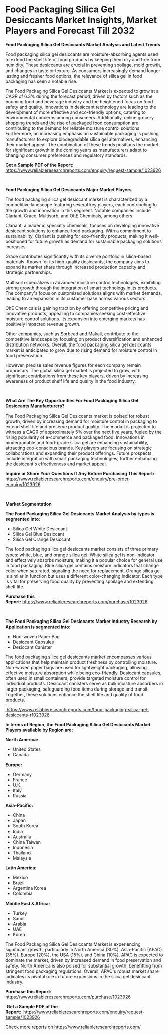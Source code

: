 <p><h1>Food Packaging Silica Gel Desiccants Market Insights, Market Players and Forecast Till 2032</h1></p><p><strong>Food Packaging Silica Gel Desiccants Market Analysis and Latest Trends</strong></p>
<p><p>Food packaging silica gel desiccants are moisture-absorbing agents used to extend the shelf life of food products by keeping them dry and free from humidity. These desiccants are crucial in preventing spoilage, mold growth, and changes in taste or texture. As consumers increasingly demand longer-lasting and fresher food options, the relevance of silica gel in food packaging has seen a notable rise.</p><p>The Food Packaging Silica Gel Desiccants Market is expected to grow at a CAGR of 6.3% during the forecast period, driven by factors such as the booming food and beverage industry and the heightened focus on food safety and quality. Innovations in desiccant technology are leading to the development of more effective and eco-friendly options, catering to environmental concerns among consumers. Additionally, online grocery shopping trends and the rise of packaged food consumption are contributing to the demand for reliable moisture control solutions. Furthermore, an increasing emphasis on sustainable packaging is pushing manufacturers to explore biodegradable silica gel alternatives, enhancing their market appeal. The combination of these trends positions the market for significant growth in the coming years as manufacturers adapt to changing consumer preferences and regulatory standards.</p></p>
<p><strong>Get a Sample PDF of the Report:&nbsp;</strong> <a href="https://www.reliableresearchreports.com/enquiry/request-sample/1023926?utm_campaign=2275&utm_medium=2&utm_source=Github&utm_content=ia&utm_term=07032025&utm_id=food-packaging-silica-gel-desiccants">https://www.reliableresearchreports.com/enquiry/request-sample/1023926</a></p>
<p>&nbsp;</p>
<p><strong>Food Packaging Silica Gel Desiccants Major Market Players</strong></p>
<p><p>The food packaging silica gel desiccant market is characterized by a competitive landscape featuring several key players, each contributing to the growth and innovation in this segment. Notable companies include Clariant, Grace, Multisorb, and OhE Chemicals, among others.</p><p>Clariant, a leader in specialty chemicals, focuses on developing innovative desiccant solutions to enhance food packaging. With a commitment to sustainability, Clariant is pushing for eco-friendly products, making it well-positioned for future growth as demand for sustainable packaging solutions increases. </p><p>Grace contributes significantly with its diverse portfolio in silica-based materials. Known for its high-quality desiccants, the company aims to expand its market share through increased production capacity and strategic partnerships.</p><p>Multisorb specializes in advanced moisture control technologies, exhibiting strong growth through the integration of smart technology in its products. The company's focus on customized solutions aligns with market demands, leading to an expansion in its customer base across various sectors.</p><p>OhE Chemicals is gaining traction by offering competitive pricing and innovative products, appealing to companies seeking cost-effective moisture control solutions. Its expansion into emerging markets has positively impacted revenue growth.</p><p>Other companies, such as Sorbead and Makall, contribute to the competitive landscape by focusing on product diversification and enhanced distribution networks. Overall, the food packaging silica gel desiccants market is anticipated to grow due to rising demand for moisture control in food preservation.</p><p>However, precise sales revenue figures for each company remain proprietary. The global silica gel market is projected to grow, with significant contributions from these key players, driven by increasing awareness of product shelf life and quality in the food industry.</p></p>
<p>&nbsp;</p>
<p><strong>What Are The Key Opportunities For Food Packaging Silica Gel Desiccants Manufacturers?</strong></p>
<p><p>The Food Packaging Silica Gel Desiccants market is poised for robust growth, driven by increasing demand for moisture control in packaging to extend shelf life and preserve product quality. The market is projected to witness a CAGR of approximately 5% over the next five years, fueled by the rising popularity of e-commerce and packaged food. Innovations in biodegradable and food-grade silica gel are enhancing sustainability, attracting eco-conscious brands. Key players are focusing on strategic collaborations and expanding their product offerings. Future prospects include integration with smart packaging technologies, further enhancing the desiccant's effectiveness and market appeal.</p></p>
<p><strong>Inquire or Share Your Questions If Any Before Purchasing This Report:</strong> <a href="https://www.reliableresearchreports.com/enquiry/pre-order-enquiry/1023926?utm_campaign=2275&utm_medium=2&utm_source=Github&utm_content=ia&utm_term=07032025&utm_id=food-packaging-silica-gel-desiccants">https://www.reliableresearchreports.com/enquiry/pre-order-enquiry/1023926</a></p>
<p>&nbsp;</p>
<p><strong>Market Segmentation</strong></p>
<p><strong>The Food Packaging Silica Gel Desiccants Market Analysis by types is segmented into:</strong></p>
<p><ul><li>Silica Gel White Desiccant</li><li>Silica Gel Blue Desiccant</li><li>Silica Gel Orange Desiccant</li></ul></p>
<p><p>The food packaging silica gel desiccants market consists of three primary types: white, blue, and orange silica gel. White silica gel is non-indicator and effectively absorbs moisture, making it a popular choice for general use in food packaging. Blue silica gel contains moisture indicators that change color when saturated, signaling the need for replacement. Orange silica gel is similar in function but uses a different color-changing indicator. Each type is vital for preserving food quality by preventing spoilage and extending shelf life.</p></p>
<p><strong>Purchase this Report:&nbsp;</strong><a href="https://www.reliableresearchreports.com/purchase/1023926?utm_campaign=2275&utm_medium=2&utm_source=Github&utm_content=ia&utm_term=07032025&utm_id=food-packaging-silica-gel-desiccants">https://www.reliableresearchreports.com/purchase/1023926</a></p>
<p>&nbsp;</p>
<p><strong>The Food Packaging Silica Gel Desiccants Market Industry Research by Application is segmented into:</strong></p>
<p><ul><li>Non-woven Paper Bag</li><li>Desiccant Capsules</li><li>Desiccant Canister</li></ul></p>
<p><p>The food packaging silica gel desiccants market encompasses various applications that help maintain product freshness by controlling moisture. Non-woven paper bags are used for lightweight packaging, allowing effective moisture absorption while being eco-friendly. Desiccant capsules, often used in small containers, provide targeted moisture control for individual products. Desiccant canisters serve as bulk moisture absorbers in larger packaging, safeguarding food items during storage and transit. Together, these solutions enhance the shelf life and quality of food products.</p></p>
<p><a href="https://www.reliableresearchreports.com/food-packaging-silica-gel-desiccants-r1023926?utm_campaign=2275&utm_medium=2&utm_source=Github&utm_content=ia&utm_term=07032025&utm_id=food-packaging-silica-gel-desiccants">&nbsp;https://www.reliableresearchreports.com/food-packaging-silica-gel-desiccants-r1023926</a></p>
<p><strong>In terms of Region, the Food Packaging Silica Gel Desiccants Market Players available by Region are:</strong></p>
<p>
    <p> <strong> North America: </strong>
        <ul>
            <li>United States</li>
            <li>Canada</li>
        </ul>
        </p> 
    <p> <strong> Europe: </strong>
        <ul>
            <li>Germany</li>
            <li>France</li>
            <li>U.K.</li>
            <li>Italy</li>
            <li>Russia</li>
        </ul>
        </p> 
    <p> <strong> Asia-Pacific: </strong>
        <ul>
            <li>China</li>
            <li>Japan</li>
            <li>South Korea</li>
            <li>India</li>
            <li>Australia</li>
            <li>China Taiwan</li>
            <li>Indonesia</li>
            <li>Thailand</li>
            <li>Malaysia</li>
        </ul>
        </p> 
    <p> <strong> Latin America: </strong>
        <ul>
            <li>Mexico</li>
            <li>Brazil</li>
            <li>Argentina Korea</li>
            <li>Colombia</li>
        </ul>
        </p> 
    <p> <strong> Middle East & Africa: </strong>
        <ul>
            <li>Turkey</li>
            <li>Saudi</li>
            <li>Arabia</li>
            <li>UAE</li>
            <li>Korea</li>
        </ul>
    </p>
    </p>
<p><p>The Food Packaging Silica Gel Desiccants Market is experiencing significant growth, particularly in North America (30%), Asia-Pacific (APAC) (35%), Europe (20%), the USA (15%), and China (10%). APAC is expected to dominate the market, driven by increased demand in food preservation and safety. North America is also poised for substantial growth, benefitting from stringent food packaging regulations. Overall, APAC's robust market share indicates its pivotal role in future expansions in the silica gel desiccant industry.</p></p>
<p><strong>Purchase this Report: </strong><a href="https://www.reliableresearchreports.com/purchase/1023926?utm_campaign=2275&utm_medium=2&utm_source=Github&utm_content=ia&utm_term=07032025&utm_id=food-packaging-silica-gel-desiccants">https://www.reliableresearchreports.com/purchase/1023926</a></p>
<p>&nbsp;<strong>Get a Sample PDF of the Report:&nbsp;&nbsp;</strong><a href="https://www.reliableresearchreports.com/enquiry/request-sample/1023926?utm_campaign=2275&utm_medium=2&utm_source=Github&utm_content=ia&utm_term=07032025&utm_id=food-packaging-silica-gel-desiccants">https://www.reliableresearchreports.com/enquiry/request-sample/1023926</a></p>
<p><strong></strong></p>
<p>Check more reports on <a href="https://www.reliableresearchreports.com/?utm_campaign=2275&utm_medium=2&utm_source=Github&utm_content=ia&utm_term=07032025&utm_id=food-packaging-silica-gel-desiccants">https://www.reliableresearchreports.com/</a></p>